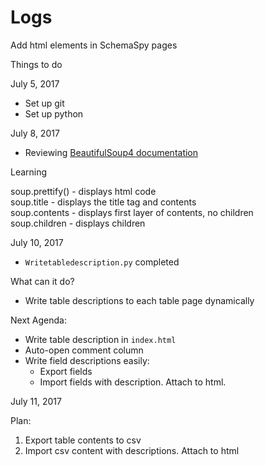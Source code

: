 # Logs
Add html elements in SchemaSpy pages

Things to do

July 5, 2017

* Set up git
* Set up python

July 8, 2017

* Reviewing [BeautifulSoup4 documentation](https://beautiful-soup-4.readthedocs.io/en/latest/)

Learning

soup.prettify() - displays html code  
soup.title - displays the title tag and contents    
soup.contents - displays first layer of contents, no children    
soup.children - displays children     

July 10, 2017

* `Writetabledescription.py` completed

What can it do?
* Write table descriptions to each table page dynamically


Next Agenda:
   * Write table description in `index.html`
   * Auto-open comment column
   * Write field descriptions easily:
      * Export fields
      * Import fields with description. Attach to html.

July 11, 2017

Plan:
1. Export table contents to csv
2. Import csv content with descriptions. Attach to html
